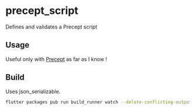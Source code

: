 # precept_script

Defines and validates a Precept script

## Usage

Useful only with [Precept](https://www.preceptblog.co.uk/) as far as I know !


## Build

Uses json_serializable.

```bash
flutter packages pub run build_runner watch --delete-conflicting-outputs
```